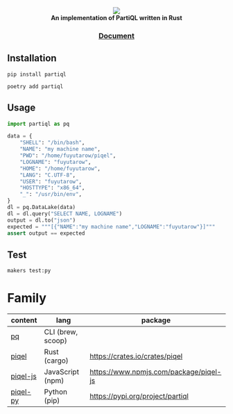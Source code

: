 <div align="center">
  <div>
    <img src="https://raw.githubusercontent.com/fuyutarow/piqel/alpha/docs/static/img/label.png"></img>
  </div>
  <strong>An implementation of PartiQL written in Rust</strong>

  <h3>
    <a href="https://partiql.vercel.app">Document</a>
  </h3>
</div>

## Installation
```sh:$
pip install partiql
```
```sh:$
poetry add partiql
```

## Usage
```py:test_partiql.py
import partiql as pq

data = {
    "SHELL": "/bin/bash",
    "NAME": "my machine name",
    "PWD": "/home/fuyutarow/piqel",
    "LOGNAME": "fuyutarow",
    "HOME": "/home/fuyutarow",
    "LANG": "C.UTF-8",
    "USER": "fuyutarow",
    "HOSTTYPE": "x86_64",
    "_": "/usr/bin/env",
}
dl = pq.DataLake(data)
dl = dl.query("SELECT NAME, LOGNAME")
output = dl.to("json")
expected = """[{"NAME":"my machine name","LOGNAME":"fuyutarow"}]"""
assert output == expected
```

## Test

```sh:$
makers test:py
```


# Family

| content | lang | package |
| --- | --- | --- |
| [pq](https://github.com/fuyutarow/piqel/blob/alpha/src/bin/pq.rs) | CLI (brew, scoop) | |
| [piqel](https://github.com/fuyutarow/piqel) | Rust (cargo) | https://crates.io/crates/piqel |
| [piqel-js](https://github.com/fuyutarow/piqel/tree/alpha/piqel-js) | JavaScript (npm) | https://www.npmjs.com/package/piqel-js |
| [piqel-py](https://github.com/fuyutarow/piqel/tree/alpha/piqel-py) | Python (pip) | https://pypi.org/project/partiql |
